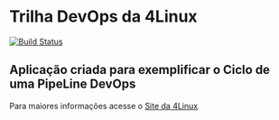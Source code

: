# Trilha DevOps da 4Linux

<!-- Altere a Flag abaixo com sua URL do Travis -->

[![Build Status](https://travis-ci.com/AdilsonA/DevOpsLab-HelloWorld.svg?branch=master)](https://travis-ci.com/AdilsonA/DevOpsLab-HelloWorld)


## Aplicação criada para exemplificar o Ciclo de uma PipeLine DevOps


Para maiores informações acesse o [Site da 4Linux](https://www.4linux.com.br/cursos/devops)
